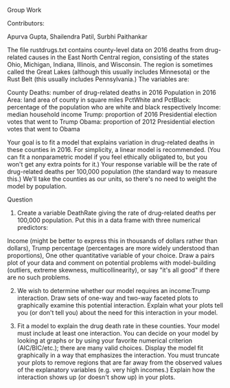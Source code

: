 Group Work

Contributors:

Apurva Gupta, Shailendra Patil, Surbhi Paithankar

The file rustdrugs.txt contains county-level data on 2016 deaths from drug-related causes
in the East North Central region, consisting of the states Ohio, Michigan, Indiana,
Illinois, and Wisconsin. The region is sometimes called the Great Lakes (although this
usually includes Minnesota) or the Rust Belt (this usually includes Pennsylvania.)
The variables are:

County
Deaths: number of drug-related deaths in 2016
Population in 2016
Area: land area of county in square miles
PctWhite and PctBlack: percentage of the population who are white and black respectively
Income: median household income
Trump: proportion of 2016 Presidential election votes that went to Trump
Obama: proportion of 2012 Presidential election votes that went to Obama

Your goal is to fit a model that explains variation in drug-related deaths in these
counties in 2016. For simplicity, a linear model is recommended. (You can fit a
nonparametric model if you feel ethically obligated to, but you won't get any extra
points for it.) Your response variable will be the rate of drug-related deaths per
100,000 population (the standard way to measure this.) We'll take the counties as our
units, so there's no need to weight the model by population.

Question

1. Create a variable DeathRate giving the rate of drug-related deaths per 100,000
population. Put this in a data frame with three numerical predictors:

Income (might be better to express this in thousands of dollars rather than dollars),
Trump percentage (percentages are more widely understood than proportions),
One other quantitative variable of your choice.
Draw a pairs plot of your data and comment on potential problems with model-building
(outliers, extreme skewness, multicollinearity), or say "it's all good" if there are no
such problems.

2. We wish to determine whether our model requires an income:Trump interaction. Draw sets
of one-way and two-way faceted plots to graphically examine this potential interaction.
Explain what your plots tell you (or don't tell you) about the need for this interaction
in your model.

3. Fit a model to explain the drug death rate in these counties. Your model must include
at least one interaction. You can decide on your model by looking at graphs or by using
your favorite numerical criterion (AIC/BIC/etc.); there are many valid choices. Display
the model fit graphically in a way that emphasizes the interaction. You must truncate your
plots to remove regions that are far away from the observed values of the explanatory
variables (e.g. very high incomes.) Explain how the interaction shows up (or doesn't show
up) in your plots.
